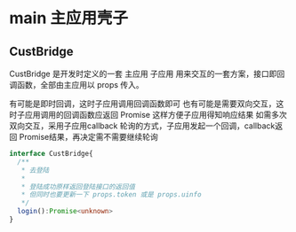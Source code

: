 # main 主应用壳子

## CustBridge

CustBridge 是开发时定义的一套 主应用 子应用 用来交互的一套方案，接口即回调函数，全部由主应用以 props 传入。

有可能是即时回调，这时子应用调用回调函数即可
也有可能是需要双向交互，这时子应用调用的回调函数应返回 Promise 这样方便子应用得知响应结果
如需多次双向交互，采用子应用callback 轮询的方式，子应用发起一个回调，callback返回 Promise结果，再决定需不需要继续轮询

```ts
interface CustBridge{
  /**
   * 去登陆
   * 
   * 登陆成功原样返回登陆接口的返回值
   * 但同时也要更新一下 props.token 或是 props.uinfo
   */
  login():Promise<unknown>
}
```